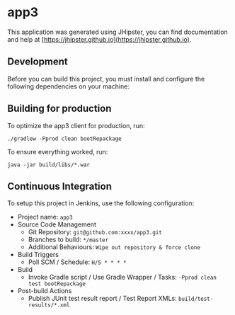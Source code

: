 # app3

This application was generated using JHipster, you can find documentation and help at [https://jhipster.github.io](https://jhipster.github.io).

## Development

Before you can build this project, you must install and configure the following dependencies on your machine:


## Building for production

To optimize the app3 client for production, run:

    ./gradlew -Pprod clean bootRepackage

To ensure everything worked, run:

    java -jar build/libs/*.war

## Continuous Integration

To setup this project in Jenkins, use the following configuration:

* Project name: `app3`
* Source Code Management
    * Git Repository: `git@github.com:xxxx/app3.git`
    * Branches to build: `*/master`
    * Additional Behaviours: `Wipe out repository & force clone`
* Build Triggers
    * Poll SCM / Schedule: `H/5 * * * *`
* Build
    * Invoke Gradle script / Use Gradle Wrapper / Tasks: `-Pprod clean test bootRepackage`
* Post-build Actions
    * Publish JUnit test result report / Test Report XMLs: `build/test-results/*.xml`

[JHipster]: https://jhipster.github.io/
